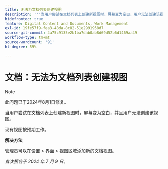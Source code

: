 ```yaml
---
title: 无法为文档列表创建视图
description: '''当用户尝试在文档列表上创建新视图时，屏幕变为空白，用户无法创建该视图。 “'
hidefromtoc: true
feature: Digital Content and Documents, Work Management
exl-id: 19fe57f9-fea3-48da-8c82-51e2991958d7
source-git-commit: 4a75c9135e2b1ba7dab0ab8d69d52b6d1469aa49
workflow-type: tm+mt
source-wordcount: '91'
ht-degree: 59%

---
```


# 文档：无法为文档列表创建视图

>[!NOTE]
>
>此问题已于2024年8月1日修复。

当用户尝试在文档列表上创建新视图时，屏幕变为空白，并且用户无法创建该视图。

现有视图按预期工作。

**解决方法**

管理员可以在设置 > 界面 > 视图区域添加新的文档视图。

_首次报告于 2024 年 7 月 9 日。_
